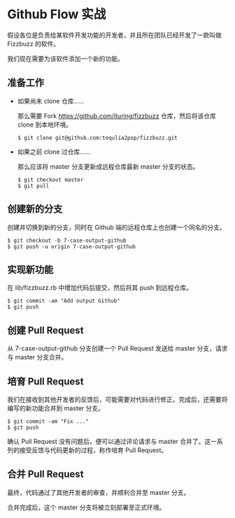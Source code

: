 # Github Flow 实战

假设各位是负责给某软件开发功能的开发者，并且所在团队已经开发了一款叫做 Fizzbuzz 的软件。

我们现在需要为该软件添加一个新的功能。

## 准备工作

*   如果尚未 clone 仓库……

	那么需要 Fork https://github.com/ituring/fizzbuzz 仓库，然后将该仓库 clone 到本地环境。
	
	```
	$ git clone git@github.com:tequlia2pop/fizzbuzz.git
	```
	
*   如果之前 clone 过仓库……

	那么应该将 master 分支更新成远程仓库最新 master 分支的状态。

	```
	$ git checkout master
	$ git pull
	```
	
## 创建新的分支

创建并切换到新的分支，同时在 Github 端的远程仓库上也创建一个同名的分支。

```
$ git checkout -b 7-case-output-github
$ git push -u origin 7-case-output-github
```

## 实现新功能

在 lib/fizzbuzz.rb 中增加代码后提交，然后将其 push 到远程仓库。

```
$ git commit -am "Add output Github"
$ git push
```
 
## 创建 Pull Request

从 7-case-output-github 分支创建一个 Pull Request 发送给 master 分支，请求与 master 分支合并。

## 培育 Pull Request

我们在接收到其他开发者的反馈后，可能需要对代码进行修正。完成后，还需要将编写的新功能合并到 master 分支。

```
$ git commit -am "Fix ..."
$ git push
```

确认 Pull Request 没有问题后，便可以通过评论请求与 master 合并了。这一系列的接受反馈与代码更新的过程，称作培育 Pull Request。

## 合并 Pull Request

最终，代码通过了其他开发者的审查，并顺利合并至 master 分支。

合并完成后，这个 master 分支将被立刻部署至正式环境。 
